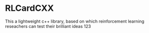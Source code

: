 # RLCardCXX
This a lightweight c++ library, based on which reinforcement learning reseachers can test their brilliant ideas 123
